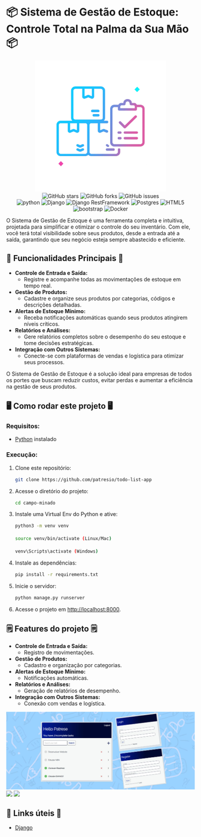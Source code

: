 # 📦 Sistema de Gestão de Estoque: Controle Total na Palma da Sua Mão 📦

<div align="center">
<img src="https://github.com/patresio/sge-django-master/raw/main/.gitassets/capa.png" width="350" />

<div data-badges>
    <img src="https://img.shields.io/github/stars/patresio/sge-django-master?style=for-the-badge" alt="GitHub stars" />
    <img src="https://img.shields.io/github/forks/patresio/sge-django-master?style=for-the-badge" alt="GitHub forks" />
    <img src="https://img.shields.io/github/issues/patresio/sge-django-master?style=for-the-badge" alt="GitHub issues" />
</div>

<div data-badges>
    <img src="https://img.shields.io/badge/Python-14354C?style=for-the-badge&logo=python&logoColor=white" alt="python" />
    <img src="https://img.shields.io/badge/Django-092E20?style=for-the-badge&logo=django&logoColor=white" alt="Django" />
    <img src="https://img.shields.io/badge/DJANGO-REST-ff1709?style=for-the-badge&logo=django&logoColor=white&color=ff1709&labelColor=gray" alt="Django RestFramework" />
    <img src="https://img.shields.io/badge/postgres-%23316192.svg?style=for-the-badge&logo=postgresql&logoColor=white" alt="Postgres" />
    <img src="https://img.shields.io/badge/html5-%23E34F26.svg?style=for-the-badge&logo=html5&logoColor=white" alt="HTML5" />
    <img src="https://img.shields.io/badge/Bootstrap-563D7C?style=for-the-badge&logo=bootstrap&logoColor=white" alt="bootstrap" />
    <img src="https://img.shields.io/badge/docker-%230db7ed.svg?style=for-the-badge&logo=docker&logoColor=white" alt="Docker" />
</div>
</div>

O Sistema de Gestão de Estoque é uma ferramenta completa e intuitiva, projetada para simplificar e otimizar o controle do seu inventário. Com ele, você terá total visibilidade sobre seus produtos, desde a entrada até a saída, garantindo que seu negócio esteja sempre abastecido e eficiente.

## 🚀 Funcionalidades Principais 🚀

* **Controle de Entrada e Saída:**
    * Registre e acompanhe todas as movimentações de estoque em tempo real.
* **Gestão de Produtos:**
    * Cadastre e organize seus produtos por categorias, códigos e descrições detalhadas.
* **Alertas de Estoque Mínimo:**
    * Receba notificações automáticas quando seus produtos atingirem níveis críticos.
* **Relatórios e Análises:**
    * Gere relatórios completos sobre o desempenho do seu estoque e tome decisões estratégicas.
* **Integração com Outros Sistemas:**
    * Conecte-se com plataformas de vendas e logística para otimizar seus processos.

O Sistema de Gestão de Estoque é a solução ideal para empresas de todos os portes que buscam reduzir custos, evitar perdas e aumentar a eficiência na gestão de seus produtos.

## 🖥️ Como rodar este projeto 🖥️

### Requisitos:

- [Python](https://python.org) instalado

### Execução:

1. Clone este repositório:

   ```sh
   git clone https://github.com/patresio/todo-list-app
   ```

2. Acesse o diretório do projeto:

   ```sh
   cd campo-minado
   ```

3. Instale uma Virtual Env do Python e ative:

   ```sh
   python3 -m venv venv

   source venv/bin/activate (Linux/Mac)

   venv\Scripts\activate (Windows)
   ```

4. Instale as dependências:

   ```sh
   pip install -r requirements.txt
   ```

5. Inicie o servidor:

   ```sh
   python manage.py runserver
   ```

6. Acesse o projeto em [http://localhost:8000](http://localhost:8000).

## 🗒️ Features do projeto 🗒️

* **Controle de Entrada e Saída:**
    * Registro de movimentações.
* **Gestão de Produtos:**
    * Cadastro e organização por categorias.
* **Alertas de Estoque Mínimo:**
    * Notificações automáticas.
* **Relatórios e Análises:**
    * Geração de relatórios de desempenho.
* **Integração com Outros Sistemas:**
    * Conexão com vendas e logística.

![](https://github.com/patresio/todo-list-app/raw/main/.gitassets/2.jpg)
![](https://github.com/patresio/todo-list-app/raw/main/.gitassets/3.jpg)
![](https://github.com/patresio/todo-list-app/raw/main/.gitassets/4.jpg)

## 💎 Links úteis 💎

- [Django](https://docs.djangoproject.com/en/4.2/)